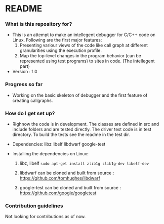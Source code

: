 # README #


### What is this repository for? ###

* This is an attempt to make an intellegent debugger for C/C++ code on Linux. Following are the first major features:
	1. Presenting variour views of the code like call graph at different granularities using the execution profile.
	2. Map the top-level changes in the program behavior (can be represented using test programs) to sites in code. (The intellegent part)
* Version : 1.0
### Progress so far ###
* Working on the basic skeleton of debugger and the first feature of creating callgraphs.
### How do I get set up? ###


* Righnow the code is in development. The classes are defined in src and include folders and are tested directly. The driver test code is in test directory. To build the tests see the readme in the test dir.

* Dependencies: libz libelf libdwarf google-test
* Installing the dependencies on Linux:
	1. libz, libelf
		`sudo apt-get install zlib1g zlib1g-dev libelf-dev`

	2. libdwarf can be cloned and built from source : https://github.com/tomhughes/libdwarf

	3. google-test can be cloned and built from source : https://github.com/google/googletest



### Contribution guidelines ###

Not looking for contributions as of now.
